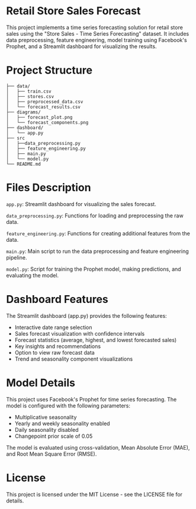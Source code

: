 # Retail Store Sales Forecast
This project implements a time series forecasting solution for retail store sales using the "Store Sales - Time Series Forecasting" dataset. It includes data preprocessing, feature engineering, model training using Facebook's Prophet, and a Streamlit dashboard for visualizing the results.

# Project Structure
```
├── data/
│   ├── train.csv
│   ├── stores.csv
│   ├── preprocessed_data.csv
│   └── forecast_results.csv
├── diagrams/
│   ├── forecast_plot.png
│   └── forecast_components.png
├── dashboard/
│   └── app.py
├── src
│   ├──data_preprocessing.py
│   ├── feature_engineering.py
│   ├── main.py
│   └── model.py
└── README.md
```
# Files Description

```app.py```: Streamlit dashboard for visualizing the sales forecast.

```data_preprocessing.py```: Functions for loading and preprocessing the raw data.

```feature_engineering.py```: Functions for creating additional features from the data.

```main.py```: Main script to run the data preprocessing and feature engineering pipeline.

```model.py```: Script for training the Prophet model, making predictions, and evaluating the model.

# Dashboard Features
The Streamlit dashboard (app.py) provides the following features:

- Interactive date range selection
- Sales forecast visualization with confidence intervals
- Forecast statistics (average, highest, and lowest forecasted sales)
- Key insights and recommendations
- Option to view raw forecast data
- Trend and seasonality component visualizations

# Model Details
This project uses Facebook's Prophet for time series forecasting. The model is configured with the following parameters:

- Multiplicative seasonality
- Yearly and weekly seasonality enabled
- Daily seasonality disabled
- Changepoint prior scale of 0.05

The model is evaluated using cross-validation, Mean Absolute Error (MAE), and Root Mean Square Error (RMSE).


# License
This project is licensed under the MIT License - see the LICENSE file for details.